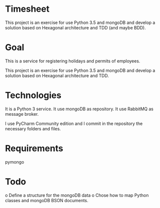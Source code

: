 # Timesheet

This project is an exercise for use Python 3.5 and mongoDB and develop a solution based on Hexagonal architecture and TDD (and maybe BDD).

# Goal
This is a service for registering holidays and permits of employees.

This project is an exercise for use Python 3.5 and mongoDB and develop a solution based on Hexagonal architecture and TDD.

# Technologies
It is a Python 3 service.
It use mongoDB as repository.
It use RabbitMQ as message broker.

I use PyCharm Community edition and I commit in the repository the necessary folders and files.

# Requirements
pymongo


# Todo

o Define a structure for the mongoDB data
o Chose how to map Python classes and mongoDB BSON documents.


